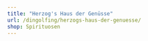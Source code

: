 ```yaml
---
title: "Herzog's Haus der Genüsse"
url: /dingolfing/herzogs-haus-der-genuesse/
shop: Spirituosen
---
```

